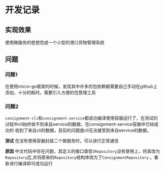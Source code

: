 # 开发记录


## 实现效果

使用微服务的思想完成一个小型的港口货物管理系统


## 问题

### 问题1
 在使用micro-go框架的时候，发现其中许多的包依赖都需要自己手动在github上添加，十分的耗时。需要引入方便的包管理工具
 
### 问题2
 `consignment-cli`和`consignment-service`都成功编译使用容器运行了，在测试的过程中cli始终收不到来自service的数据，在consignment-service容器中已经成功的
 收到了来自cli的数据，目前的问题是cli无法接受到来自service的数据。
 
 **测试**
 在没有使用容器封装二个微服务时，可以进行正常通信
 
 **原因**
 中文代码中存在问题，其定义的接口类型`IRepository`没有使用上，将其改为`Repository`后,并将原来的`Repository`结构体改为了`ConsignmentRepository`
。重新进行编译即可成功运行